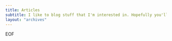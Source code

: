```yaml
---
title: Articles
subtitle: I like to blog stuff that I'm interested in. Hopefully you'll find some of it interesting too.
layout: "archives"
---
```

EOF
